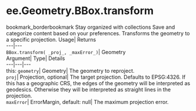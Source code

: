  
#  ee.Geometry.BBox.transform 
bookmark_borderbookmark Stay organized with collections  Save and categorize content based on your preferences.
Transforms the geometry to a specific projection. 
Usage| Returns  
---|---  
`BBox.transform( _proj_, _maxError_)`| Geometry  
Argument| Type| Details  
---|---|---  
this: `geometry`| Geometry| The geometry to reproject.  
`proj`| Projection, optional| The target projection. Defaults to EPSG:4326. If this has a geographic CRS, the edges of the geometry will be interpreted as geodesics. Otherwise they will be interpreted as straight lines in the projection.  
`maxError`| ErrorMargin, default: null| The maximum projection error.  
